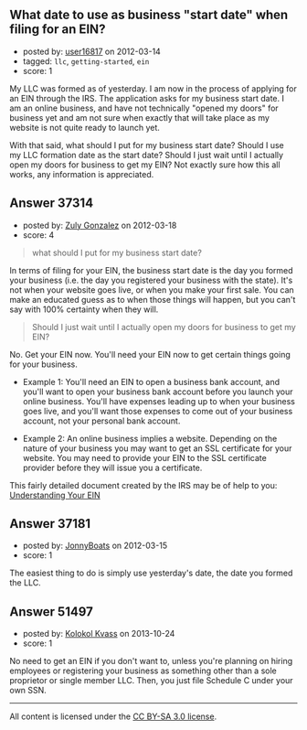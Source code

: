 ## What date to use as business "start date" when filing for an EIN?

- posted by: [user16817](https://stackexchange.com/users/-1/16817-user16817) on 2012-03-14
- tagged: `llc`, `getting-started`, `ein`
- score: 1

My LLC was formed as of yesterday. I am now in the process of applying for an EIN through the IRS. The application asks for my business start date. I am an online business, and have not technically "opened my doors" for business yet and am not sure when exactly that will take place as my website is not quite ready to launch yet.

With that said, what should I put for my business start date? Should I use my LLC formation date as the start date? Should I just wait until I actually open my doors for business to get my EIN?  Not exactly sure how this all works, any information is appreciated.  


## Answer 37314

- posted by: [Zuly Gonzalez](https://stackexchange.com/users/-1/2692-zuly-gonzalez) on 2012-03-18
- score: 4

<blockquote>
  <p>what should I put for my business start date?</p>
</blockquote>

<p>In terms of filing for your EIN, the business start date is the day you formed your business (i.e. the day you registered your business with the state). It's not when your website goes live, or when you make your first sale. You can make an educated guess as to when those things will happen, but you can't say with 100% certainty when they will. </p>

<blockquote>
  <p>Should I just wait until I actually open my doors for business to get my EIN? </p>
</blockquote>

<p>No. Get your EIN now. You'll need your EIN now to get certain things going for your business. </p>

<ul>
<li><p>Example 1: You'll need an EIN to open a business bank account, and you'll want to open your business bank account before you launch your online business. You'll have expenses leading up to when your business goes live, and you'll want those expenses to come out of your business account, not your personal bank account.</p></li>
<li><p>Example 2: An online business implies a website. Depending on the nature of your business you may want to get an SSL certificate for your website. You may need to provide your EIN to the SSL certificate provider before they will issue you a certificate.</p></li>
</ul>

<p>This fairly detailed document created by the IRS may be of help to you: <a href="http://www.irs.gov/pub/irs-pdf/p1635.pdf" rel="nofollow">Understanding Your EIN</a></p>



## Answer 37181

- posted by: [JonnyBoats](https://stackexchange.com/users/-1/3100-jonnyboats) on 2012-03-15
- score: 1

The easiest thing to do is simply use yesterday's date, the date you formed the LLC.


## Answer 51497

- posted by: [Kolokol Kvass](https://stackexchange.com/users/-1/28404-kolokol-kvass) on 2013-10-24
- score: 1

<p>No need to get an EIN if you don't want to, unless you're planning on hiring employees or registering your business as something other than a sole proprietor or single member LLC. Then, you just file Schedule C under your own SSN. </p>




---

All content is licensed under the [CC BY-SA 3.0 license](https://creativecommons.org/licenses/by-sa/3.0/).
